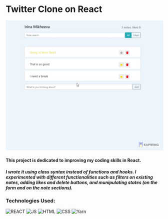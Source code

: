 

# Twitter Clone on React

![Gif](twitter-react.gif)

#### This project is dedicated to improving my coding skills in React.

##### I wrote it using class syntax instead of functions and hooks. I experimented with different functionalities such as filters on existing notes, adding likes and delete buttons, and munipulating states (on the form and on the note sections). 

### Technologies Used:
![REACT](https://img.shields.io/badge/-REACT-blue) ![JS](https://img.shields.io/badge/-JAVASCRIPT-yellow) ![HTML](https://img.shields.io/badge/-HTML5-red) ![CSS](https://img.shields.io/badge/-CSS3-blue) ![Yarn](https://img.shields.io/badge/-YARN-pink) 
